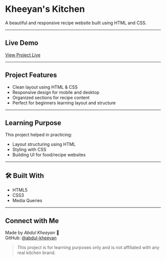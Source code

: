 #  Kheeyan's Kitchen

A beautiful and responsive recipe website built using HTML and CSS.

---

##  Live Demo

 [View Project Live](https://abdul-kheeyan.github.io/Kheeyans-Kitchen/)

---


##  Project Features

- Clean layout using HTML & CSS
- Responsive design for mobile and desktop
- Organized sections for recipe content
- Perfect for beginners learning layout and structure

---

##  Learning Purpose

This project helped in practicing:

- Layout structuring using HTML
- Styling with CSS
- Building UI for food/recipe websites

---

## 🛠 Built With

- HTML5  
- CSS3  
- Media Queries

---

##  Connect with Me

Made by *Abdul Kheeyan* 👨  
GitHub: [@abdul-kheeyan](https://github.com/abdul-kheeyan)

>  This project is for learning purposes only and is not affiliated with any real kitchen brand.